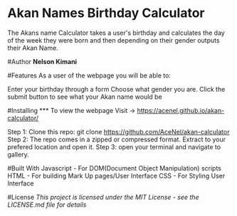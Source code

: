 # Akan Names Birthday Calculator
The Akans name Calculator takes a user's birthday and calculates the day of the week they were born and then depending on their gender outputs their Akan Name.

#Author
**Nelson Kimani**

#Features
As a user of the webpage you will be able to:

Enter your birthday through a form
Choose what gender you are.
Click the submit button to see what your Akan name would be

#Installing
*** To view the webpage Visit -> https://acenel.github.io/akan-calculator/

Step 1: Clone this repo: git clone https://github.com/AceNel/akan-calculator
Step 2: The repo comes in a zipped or compressed format. Extract to your prefered location and open it.
Step 3: open your terminal and navigate to gallery.

#Built With
Javascript - For DOM(Document Object Manipulation) scripts
HTML - For building Mark Up pages/User Interface
CSS - For Styling User Interface

#License
*This project is licensed under the MIT License - see the LICENSE.md file for details*
